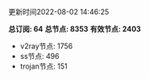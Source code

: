 更新时间2022-08-02 14:46:25

**总订阅: 64**
**总节点: 8353**
**有效节点: 2403**
- v2ray节点: 1756
- ss节点: 496
- trojan节点: 151
